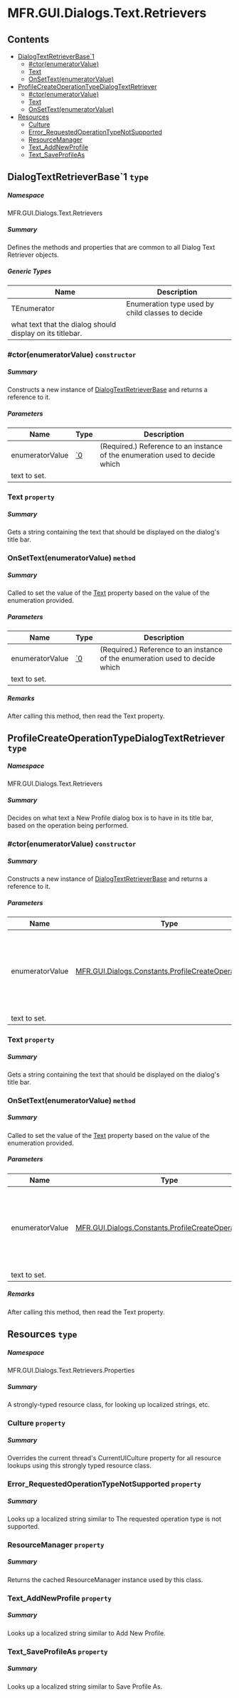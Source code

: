 <a name='assembly'></a>
# MFR.GUI.Dialogs.Text.Retrievers

## Contents

- [DialogTextRetrieverBase\`1](#T-MFR-GUI-Dialogs-Text-Retrievers-DialogTextRetrieverBase`1 'MFR.GUI.Dialogs.Text.Retrievers.DialogTextRetrieverBase`1')
  - [#ctor(enumeratorValue)](#M-MFR-GUI-Dialogs-Text-Retrievers-DialogTextRetrieverBase`1-#ctor-`0- 'MFR.GUI.Dialogs.Text.Retrievers.DialogTextRetrieverBase`1.#ctor(`0)')
  - [Text](#P-MFR-GUI-Dialogs-Text-Retrievers-DialogTextRetrieverBase`1-Text 'MFR.GUI.Dialogs.Text.Retrievers.DialogTextRetrieverBase`1.Text')
  - [OnSetText(enumeratorValue)](#M-MFR-GUI-Dialogs-Text-Retrievers-DialogTextRetrieverBase`1-OnSetText-`0- 'MFR.GUI.Dialogs.Text.Retrievers.DialogTextRetrieverBase`1.OnSetText(`0)')
- [ProfileCreateOperationTypeDialogTextRetriever](#T-MFR-GUI-Dialogs-Text-Retrievers-ProfileCreateOperationTypeDialogTextRetriever 'MFR.GUI.Dialogs.Text.Retrievers.ProfileCreateOperationTypeDialogTextRetriever')
  - [#ctor(enumeratorValue)](#M-MFR-GUI-Dialogs-Text-Retrievers-ProfileCreateOperationTypeDialogTextRetriever-#ctor-MFR-GUI-Dialogs-Constants-ProfileCreateOperationType- 'MFR.GUI.Dialogs.Text.Retrievers.ProfileCreateOperationTypeDialogTextRetriever.#ctor(MFR.GUI.Dialogs.Constants.ProfileCreateOperationType)')
  - [Text](#P-MFR-GUI-Dialogs-Text-Retrievers-ProfileCreateOperationTypeDialogTextRetriever-Text 'MFR.GUI.Dialogs.Text.Retrievers.ProfileCreateOperationTypeDialogTextRetriever.Text')
  - [OnSetText(enumeratorValue)](#M-MFR-GUI-Dialogs-Text-Retrievers-ProfileCreateOperationTypeDialogTextRetriever-OnSetText-MFR-GUI-Dialogs-Constants-ProfileCreateOperationType- 'MFR.GUI.Dialogs.Text.Retrievers.ProfileCreateOperationTypeDialogTextRetriever.OnSetText(MFR.GUI.Dialogs.Constants.ProfileCreateOperationType)')
- [Resources](#T-MFR-GUI-Dialogs-Text-Retrievers-Properties-Resources 'MFR.GUI.Dialogs.Text.Retrievers.Properties.Resources')
  - [Culture](#P-MFR-GUI-Dialogs-Text-Retrievers-Properties-Resources-Culture 'MFR.GUI.Dialogs.Text.Retrievers.Properties.Resources.Culture')
  - [Error_RequestedOperationTypeNotSupported](#P-MFR-GUI-Dialogs-Text-Retrievers-Properties-Resources-Error_RequestedOperationTypeNotSupported 'MFR.GUI.Dialogs.Text.Retrievers.Properties.Resources.Error_RequestedOperationTypeNotSupported')
  - [ResourceManager](#P-MFR-GUI-Dialogs-Text-Retrievers-Properties-Resources-ResourceManager 'MFR.GUI.Dialogs.Text.Retrievers.Properties.Resources.ResourceManager')
  - [Text_AddNewProfile](#P-MFR-GUI-Dialogs-Text-Retrievers-Properties-Resources-Text_AddNewProfile 'MFR.GUI.Dialogs.Text.Retrievers.Properties.Resources.Text_AddNewProfile')
  - [Text_SaveProfileAs](#P-MFR-GUI-Dialogs-Text-Retrievers-Properties-Resources-Text_SaveProfileAs 'MFR.GUI.Dialogs.Text.Retrievers.Properties.Resources.Text_SaveProfileAs')

<a name='T-MFR-GUI-Dialogs-Text-Retrievers-DialogTextRetrieverBase`1'></a>
## DialogTextRetrieverBase\`1 `type`

##### Namespace

MFR.GUI.Dialogs.Text.Retrievers

##### Summary

Defines the methods and properties that are common to all Dialog Text Retriever
objects.

##### Generic Types

| Name | Description |
| ---- | ----------- |
| TEnumerator | Enumeration type used by child classes to decide
what text that the dialog should display on its titlebar. |

<a name='M-MFR-GUI-Dialogs-Text-Retrievers-DialogTextRetrieverBase`1-#ctor-`0-'></a>
### #ctor(enumeratorValue) `constructor`

##### Summary

Constructs a new instance of
[DialogTextRetrieverBase](#T-MFR-GUI-Dialogs-Text-Retrievers-DialogTextRetrieverBase 'MFR.GUI.Dialogs.Text.Retrievers.DialogTextRetrieverBase') and
returns a reference to it.

##### Parameters

| Name | Type | Description |
| ---- | ---- | ----------- |
| enumeratorValue | [\`0](#T-`0 '`0') | (Required.) Reference to an instance of the enumeration used to decide which
text to set. |

<a name='P-MFR-GUI-Dialogs-Text-Retrievers-DialogTextRetrieverBase`1-Text'></a>
### Text `property`

##### Summary

Gets a string containing the text that should be displayed on the dialog's
title bar.

<a name='M-MFR-GUI-Dialogs-Text-Retrievers-DialogTextRetrieverBase`1-OnSetText-`0-'></a>
### OnSetText(enumeratorValue) `method`

##### Summary

Called to set the value of the
[Text](#P-MFR-GUI-Dialogs-Text-Retrievers-DialogTextRetrieverBase-Text 'MFR.GUI.Dialogs.Text.Retrievers.DialogTextRetrieverBase.Text')
property based on the value of the enumeration provided.

##### Parameters

| Name | Type | Description |
| ---- | ---- | ----------- |
| enumeratorValue | [\`0](#T-`0 '`0') | (Required.) Reference to an instance of the enumeration used to decide which
text to set. |

##### Remarks

After calling this method, then read the Text property.

<a name='T-MFR-GUI-Dialogs-Text-Retrievers-ProfileCreateOperationTypeDialogTextRetriever'></a>
## ProfileCreateOperationTypeDialogTextRetriever `type`

##### Namespace

MFR.GUI.Dialogs.Text.Retrievers

##### Summary

Decides on what text a New Profile dialog box is to have in its title bar,
based on the operation being performed.

<a name='M-MFR-GUI-Dialogs-Text-Retrievers-ProfileCreateOperationTypeDialogTextRetriever-#ctor-MFR-GUI-Dialogs-Constants-ProfileCreateOperationType-'></a>
### #ctor(enumeratorValue) `constructor`

##### Summary

Constructs a new instance of
[DialogTextRetrieverBase](#T-MFR-GUI-Dialogs-Text-Retrievers-DialogTextRetrieverBase 'MFR.GUI.Dialogs.Text.Retrievers.DialogTextRetrieverBase') and
returns a reference to it.

##### Parameters

| Name | Type | Description |
| ---- | ---- | ----------- |
| enumeratorValue | [MFR.GUI.Dialogs.Constants.ProfileCreateOperationType](#T-MFR-GUI-Dialogs-Constants-ProfileCreateOperationType 'MFR.GUI.Dialogs.Constants.ProfileCreateOperationType') | (Required.) Reference to an instance of the enumeration used to decide which
text to set. |

<a name='P-MFR-GUI-Dialogs-Text-Retrievers-ProfileCreateOperationTypeDialogTextRetriever-Text'></a>
### Text `property`

##### Summary

Gets a string containing the text that should be displayed on the dialog's
title bar.

<a name='M-MFR-GUI-Dialogs-Text-Retrievers-ProfileCreateOperationTypeDialogTextRetriever-OnSetText-MFR-GUI-Dialogs-Constants-ProfileCreateOperationType-'></a>
### OnSetText(enumeratorValue) `method`

##### Summary

Called to set the value of the
[Text](#P-MFR-GUI-Dialogs-Text-Retrievers-DialogTextRetrieverBase-Text 'MFR.GUI.Dialogs.Text.Retrievers.DialogTextRetrieverBase.Text')
property based on the value of the enumeration provided.

##### Parameters

| Name | Type | Description |
| ---- | ---- | ----------- |
| enumeratorValue | [MFR.GUI.Dialogs.Constants.ProfileCreateOperationType](#T-MFR-GUI-Dialogs-Constants-ProfileCreateOperationType 'MFR.GUI.Dialogs.Constants.ProfileCreateOperationType') | (Required.) Reference to an instance of the enumeration used to decide which
text to set. |

##### Remarks

After calling this method, then read the Text property.

<a name='T-MFR-GUI-Dialogs-Text-Retrievers-Properties-Resources'></a>
## Resources `type`

##### Namespace

MFR.GUI.Dialogs.Text.Retrievers.Properties

##### Summary

A strongly-typed resource class, for looking up localized strings, etc.

<a name='P-MFR-GUI-Dialogs-Text-Retrievers-Properties-Resources-Culture'></a>
### Culture `property`

##### Summary

Overrides the current thread's CurrentUICulture property for all
  resource lookups using this strongly typed resource class.

<a name='P-MFR-GUI-Dialogs-Text-Retrievers-Properties-Resources-Error_RequestedOperationTypeNotSupported'></a>
### Error_RequestedOperationTypeNotSupported `property`

##### Summary

Looks up a localized string similar to The requested operation type is not supported.

<a name='P-MFR-GUI-Dialogs-Text-Retrievers-Properties-Resources-ResourceManager'></a>
### ResourceManager `property`

##### Summary

Returns the cached ResourceManager instance used by this class.

<a name='P-MFR-GUI-Dialogs-Text-Retrievers-Properties-Resources-Text_AddNewProfile'></a>
### Text_AddNewProfile `property`

##### Summary

Looks up a localized string similar to Add New Profile.

<a name='P-MFR-GUI-Dialogs-Text-Retrievers-Properties-Resources-Text_SaveProfileAs'></a>
### Text_SaveProfileAs `property`

##### Summary

Looks up a localized string similar to Save Profile As.
